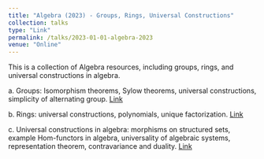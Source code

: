 ```yaml
---
title: "Algebra (2023) - Groups, Rings, Universal Constructions"
collection: talks
type: "Link"
permalink: /talks/2023-01-01-algebra-2023
venue: "Online"
---
```


This is a collection of Algebra resources, including groups, rings, and universal constructions in algebra.

a. Groups: Isomorphism theorems, Sylow theorems, universal constructions, simplicity of alternating group. 
[Link](https://living-crowley-d58.notion.site/Group-dec3fc8b164948348e0c02285649994b)

b. Rings: universal constructions, polynomials, unique factorization. 
[Link](https://living-crowley-d58.notion.site/Ring-33ad2f96f519426ea5cdfc22df8d437d?pvs=4)

c. Universal constructions in algebra: morphisms on structured sets, example Hom-functors in algebra, universality of algebraic systems, representation theorem, contravariance and duality.
[Link](https://living-crowley-d58.notion.site/Universal-Constructions-96a314c23f4f467fa2d9e3055ac24056?pvs=4)